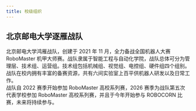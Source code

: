 ```yaml
---
title: 校级组织
---
```


## 北京邮电大学逐雁战队

北京邮电大学鸿雁战队，创建于 2021 年 11 月，全力备战全国机器人大赛 RoboMaster 机甲大师赛。战队隶属于智能工程与自动化学院，战队总体可分为管理层、技术组、运营组。技术组包括机械组、视觉组、电控组、硬件组四个组别。战队在校内拥有丰富的备赛资源，共有六间实验室上百平供机器人研发以及日常工作。  
战队自 2022 赛季开始参加 RoboMaster 高校系列赛，2026 赛季为战队第五次代表学校参加 RoboMaster 高校系列赛，并且于今年开始参与 ROBOCORN 比赛，未来将持续参与。
